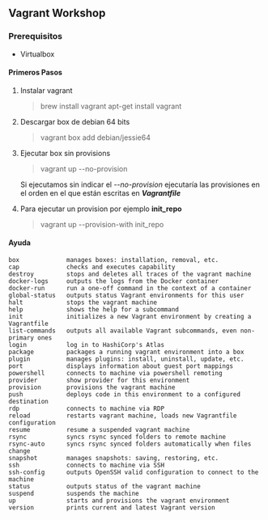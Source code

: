 ## Vagrant Workshop

### Prerequisitos

* Virtualbox

#### Primeros Pasos
1. Instalar vagrant
    > brew install vagrant
    > apt-get install vagrant
1. Descargar box de debian 64 bits
    > vagrant box add debian/jessie64
1. Ejecutar box sin provisions
    > vagrant up --no-provision
    
    Si ejecutamos sin indicar el *--no-provision* ejecutaría las provisiones en el orden en el que están escritas en **_Vagrantfile_**
1. Para ejecutar un provision por ejemplo **init_repo**
    > vagrant up --provision-with init_repo
    

#### Ayuda
```
box             manages boxes: installation, removal, etc.
cap             checks and executes capability
destroy         stops and deletes all traces of the vagrant machine
docker-logs     outputs the logs from the Docker container
docker-run      run a one-off command in the context of a container
global-status   outputs status Vagrant environments for this user
halt            stops the vagrant machine
help            shows the help for a subcommand
init            initializes a new Vagrant environment by creating a Vagrantfile
list-commands   outputs all available Vagrant subcommands, even non-primary ones
login           log in to HashiCorp's Atlas
package         packages a running vagrant environment into a box
plugin          manages plugins: install, uninstall, update, etc.
port            displays information about guest port mappings
powershell      connects to machine via powershell remoting
provider        show provider for this environment
provision       provisions the vagrant machine
push            deploys code in this environment to a configured destination
rdp             connects to machine via RDP
reload          restarts vagrant machine, loads new Vagrantfile configuration
resume          resume a suspended vagrant machine
rsync           syncs rsync synced folders to remote machine
rsync-auto      syncs rsync synced folders automatically when files change
snapshot        manages snapshots: saving, restoring, etc.
ssh             connects to machine via SSH
ssh-config      outputs OpenSSH valid configuration to connect to the machine
status          outputs status of the vagrant machine
suspend         suspends the machine
up              starts and provisions the vagrant environment
version         prints current and latest Vagrant version
```
